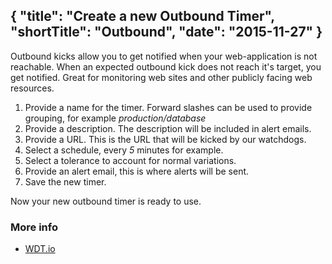 {
  "title": "Create a new Outbound Timer",
  "shortTitle": "Outbound",
  "date": "2015-11-27"
}
---
Outbound kicks allow you to get notified when your web-application is not reachable. When an expected outbound kick does not reach it's target, you get notified. Great for monitoring web sites and other publicly facing web resources.

1. Provide a name for the timer. Forward slashes can be used to provide grouping, for example *production/database*
2. Provide a description. The description will be included in alert emails.
3. Provide a URL.  This is the URL that will be kicked by our watchdogs.
4. Select a schedule, every *5* minutes for example.
4. Select a tolerance to account for normal variations.
5. Provide an alert email, this is where alerts will be sent.
6. Save the new timer.

Now your new outbound timer is ready to use.


### More info

- [WDT.io](https://wdt.io)
